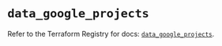 # `data_google_projects`

Refer to the Terraform Registry for docs: [`data_google_projects`](https://registry.terraform.io/providers/hashicorp/google-beta/6.29.0/docs/data-sources/google_projects).
